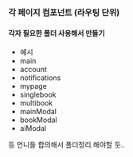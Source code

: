 ### 각 페이지 컴포넌트 (라우팅 단위)

#### 각자 필요한 폴더 사용해서 만들기
- 예시
- main
- account
- notifications
- mypage
- singlebook
- multibook
- mainModal
- bookModal
- aiModal 

등 언니들 합의해서 폴더정리 해야할 둣.. 

